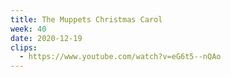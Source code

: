 ```yaml
---
title: The Muppets Christmas Carol
week: 40
date: 2020-12-19
clips:
  - https://www.youtube.com/watch?v=eG6t5--nQAo
---
```

